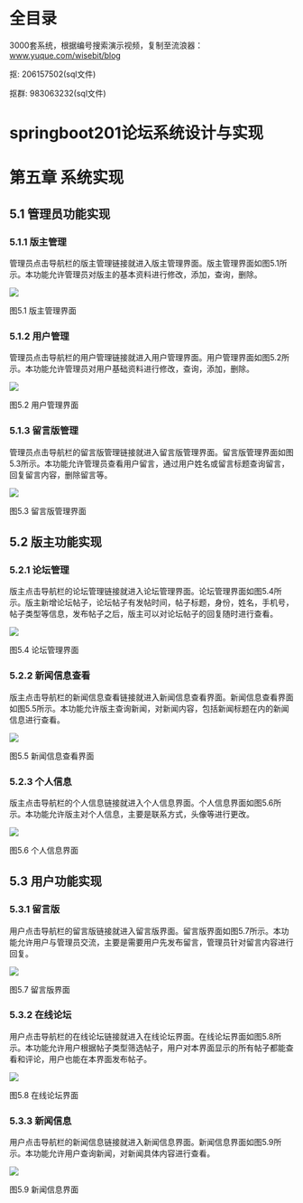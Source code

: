 # 全目录

3000套系统，根据编号搜索演示视频，复制至流浪器：www.yuque.com/wisebit/blog


<p>抠: 206157502(sql文件)</p>
<p>抠群: 983063232(sql文件)</p>


# springboot201论坛系统设计与实现
# 第五章 系统实现
## 5.1 管理员功能实现
### 5.1.1 版主管理
管理员点击导航栏的版主管理链接就进入版主管理界面。版主管理界面如图5.1所示。本功能允许管理员对版主的基本资料进行修改，添加，查询，删除。

![](/md/blog.015.png)

图5.1 版主管理界面
### 5.1.2 用户管理
管理员点击导航栏的用户管理链接就进入用户管理界面。用户管理界面如图5.2所示。本功能允许管理员对用户基础资料进行修改，查询，添加，删除。

![](/md/blog.016.png)

图5.2 用户管理界面
### 5.1.3 留言版管理
管理员点击导航栏的留言版管理链接就进入留言版管理界面。留言版管理界面如图5.3所示。本功能允许管理员查看用户留言，通过用户姓名或留言标题查询留言，回复留言内容，删除留言等。

![](/md/blog.017.png)

图5.3 留言版管理界面
## 5.2 版主功能实现
### 5.2.1 论坛管理
版主点击导航栏的论坛管理链接就进入论坛管理界面。论坛管理界面如图5.4所示。版主新增论坛帖子，论坛帖子有发帖时间，帖子标题，身份，姓名，手机号，帖子类型等信息，发布帖子之后，版主可以对论坛帖子的回复随时进行查看。

![](/md/blog.018.png)

图5.4 论坛管理界面
### 5.2.2 新闻信息查看
版主点击导航栏的新闻信息查看链接就进入新闻信息查看界面。新闻信息查看界面如图5.5所示。本功能允许版主查询新闻，对新闻内容，包括新闻标题在内的新闻信息进行查看。

![](/md/blog.019.png)

图5.5 新闻信息查看界面
### 5.2.3 个人信息
版主点击导航栏的个人信息链接就进入个人信息界面。个人信息界面如图5.6所示。本功能允许版主对个人信息，主要是联系方式，头像等进行更改。

![](/md/blog.020.png)

图5.6 个人信息界面
## 5.3 用户功能实现
### 5.3.1 留言版
用户点击导航栏的留言版链接就进入留言版界面。留言版界面如图5.7所示。本功能允许用户与管理员交流，主要是需要用户先发布留言，管理员针对留言内容进行回复。

![](/md/blog.021.png)

图5.7 留言版界面
### 5.3.2 在线论坛
用户点击导航栏的在线论坛链接就进入在线论坛界面。在线论坛界面如图5.8所示。本功能允许用户根据帖子类型筛选帖子，用户对本界面显示的所有帖子都能查看和评论，用户也能在本界面发布帖子。

![](/md/blog.022.png)

图5.8 在线论坛界面
### 5.3.3 新闻信息
用户点击导航栏的新闻信息链接就进入新闻信息界面。新闻信息界面如图5.9所示。本功能允许用户查询新闻，对新闻具体内容进行查看。

![](/md/blog.023.png)

图5.9 新闻信息界面









